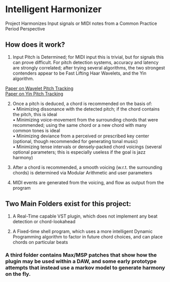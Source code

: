 # Intelligent Harmonizer
Project Harmonizes Input signals or MIDI notes from a Common Practice Period Perspective

## How does it work?

1. Input Pitch is Determined; for MIDI input this is trivial, but for signals this can prove difficult. For pitch detection systems, accuracy and latency are strongly correlated; after trying several algorithms, the two strongest contenders appear to be Fast Lifting Haar Wavelets, and the Yin algorithm.

[Paper on Wavelet Pitch Tracking](https://pdfs.semanticscholar.org/1ecf/ae4b3618f92b4267912afbc59e3a3ea1d846.pdf)<br/>
[Paper on Yin Pitch Tracking](http://audition.ens.fr/adc/pdf/2002_JASA_YIN.pdf)

2. Once a pitch is deduced, a chord is recommended on the basis of:<br/>
  • Minimizing dissonance with the detected pitch; if the chord contains the pitch, this is ideal<br/>
  • Minimizing voice-movement from the surrounding chords that were recommended; using the same chord or a new chord with many common tones is ideal<br/>
  • Minimizing deviance from a perceived or prescribed key center (optional, though recommended for generating tonal music)<br/>
  • Minimizing tense intervals or densely-packed chord voicings (several optional parameters; this is especially useless if the goal is jazz harmony)<br/>

3. After a chord is recommended, a smooth voicing (w.r.t. the surrounding chords) is determined via Modular Arithmetic and user parameters

4. MIDI events are generated from the voicing, and flow as output from the program

## Two Main Folders exist for this project:

1. A Real-Time capable VST plugin, which does not implement any beat detection or chord-lookahead

2. A Fixed-time shell program, which uses a more intelligent Dynamic Programming algorithm to factor in future chord choices, and can place chords on particular beats

### A third folder contains Max/MSP patches that show how the plugin may be used within a DAW, and some early prototype attempts that instead use a markov model to generate harmony on the fly.
